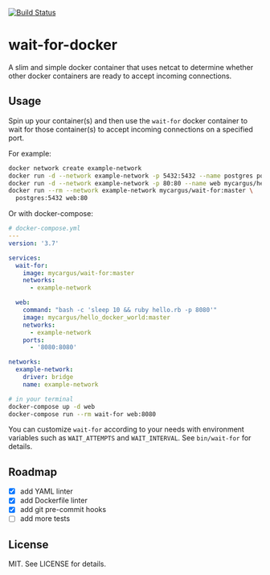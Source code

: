[![Build Status](https://travis-ci.org/mycargus/wait-for-docker.svg?branch=master)](https://travis-ci.org/mycargus/wait-for-docker)

# wait-for-docker

A slim and simple docker container that uses netcat to determine whether other
docker containers are ready to accept incoming connections.

## Usage

Spin up your container(s) and then use the `wait-for` docker container to wait
for those container(s) to accept incoming connections on a specified port.

For example:

```sh
docker network create example-network
docker run -d --network example-network -p 5432:5432 --name postgres postgres:latest
docker run -d --network example-network -p 80:80 --name web mycargus/hello_docker_world:master
docker run --rm --network example-network mycargus/wait-for:master \
  postgres:5432 web:80
```

Or with docker-compose:

```yaml
# docker-compose.yml
---
version: '3.7'

services:
  wait-for:
    image: mycargus/wait-for:master
    networks:
      - example-network

  web:
    command: "bash -c 'sleep 10 && ruby hello.rb -p 8080'"
    image: mycargus/hello_docker_world:master
    networks:
      - example-network
    ports:
      - '8080:8080'

networks:
  example-network:
    driver: bridge
    name: example-network
```

```sh
# in your terminal
docker-compose up -d web
docker-compose run --rm wait-for web:8080
```

You can customize `wait-for` according to your needs with environment variables
such as `WAIT_ATTEMPTS` and `WAIT_INTERVAL`. See `bin/wait-for` for details.

## Roadmap

- [x] add YAML linter
- [x] add Dockerfile linter
- [x] add git pre-commit hooks
- [ ] add more tests

## License

MIT. See LICENSE for details.
